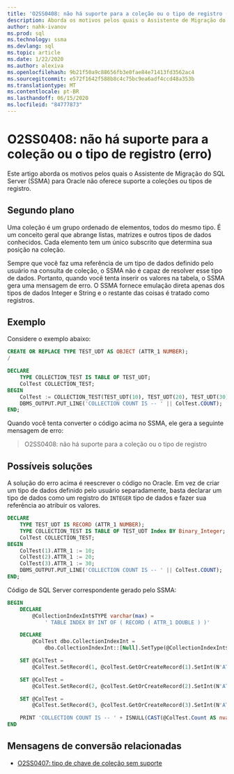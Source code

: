 ```yaml
---
title: 'O2SS0408: não há suporte para a coleção ou o tipo de registro (erro)'
description: Aborda os motivos pelos quais o Assistente de Migração do SQL Server (SSMA) para Oracle não oferece suporte a coleções ou tipos de registro.
author: nahk-ivanov
ms.prod: sql
ms.technology: ssma
ms.devlang: sql
ms.topic: article
ms.date: 1/22/2020
ms.author: alexiva
ms.openlocfilehash: 9b21f50a9c88656fb3e0fae84e71413fd3562ac4
ms.sourcegitcommit: e572f1642f588b8c4c75bc9ea6adf4ccd48a353b
ms.translationtype: MT
ms.contentlocale: pt-BR
ms.lasthandoff: 06/15/2020
ms.locfileid: "84777873"
---
```

# <a name="o2ss0408-collection-or-record-type-is-not-supported-error"></a>O2SS0408: não há suporte para a coleção ou o tipo de registro (erro)

Este artigo aborda os motivos pelos quais o Assistente de Migração do SQL Server (SSMA) para Oracle não oferece suporte a coleções ou tipos de registro.

## <a name="background"></a>Segundo plano

Uma coleção é um grupo ordenado de elementos, todos do mesmo tipo. É um conceito geral que abrange listas, matrizes e outros tipos de dados conhecidos. Cada elemento tem um único subscrito que determina sua posição na coleção.

Sempre que você faz uma referência de um tipo de dados definido pelo usuário na consulta de coleção, o SSMA não é capaz de resolver esse tipo de dados. Portanto, quando você tenta inserir os valores na tabela, o SSMA gera uma mensagem de erro. O SSMA fornece emulação direta apenas dos tipos de dados Integer e String e o restante das coisas é tratado como registros.

## <a name="example"></a>Exemplo

Considere o exemplo abaixo:

```sql
CREATE OR REPLACE TYPE TEST_UDT AS OBJECT (ATTR_1 NUMBER);
/

DECLARE
    TYPE COLLECTION_TEST IS TABLE OF TEST_UDT;
    ColTest COLLECTION_TEST;
BEGIN
    ColTest := COLLECTION_TEST(TEST_UDT(10), TEST_UDT(20), TEST_UDT(30));
    DBMS_OUTPUT.PUT_LINE('COLLECTION COUNT IS -- ' || ColTest.COUNT);
END;
```

Quando você tenta converter o código acima no SSMA, ele gera a seguinte mensagem de erro:

> O2SS0408: não há suporte para a coleção ou o tipo de registro

## <a name="possible-remedies"></a>Possíveis soluções

A solução do erro acima é reescrever o código no Oracle. Em vez de criar um tipo de dados definido pelo usuário separadamente, basta declarar um tipo de dados como um registro do `INTEGER` tipo de dados e fazer sua referência ao atribuir os valores.

```sql
DECLARE
    TYPE TEST_UDT IS RECORD (ATTR_1 NUMBER);
    TYPE COLLECTION_TEST IS TABLE OF TEST_UDT Index BY Binary_Integer;
    ColTest COLLECTION_TEST;
BEGIN
    ColTest(1).ATTR_1 := 10;
    ColTest(2).ATTR_1 := 20;
    ColTest(3).ATTR_1 := 30;
    DBMS_OUTPUT.PUT_LINE('COLLECTION COUNT IS -- ' || ColTest.COUNT);
END;
```

Código de SQL Server correspondente gerado pelo SSMA:

```sql
BEGIN
    DECLARE
        @CollectionIndexInt$TYPE varchar(max) =
            ' TABLE INDEX BY INT OF ( RECORD ( ATTR_1 DOUBLE ) )'

    DECLARE
        @ColTest dbo.CollectionIndexInt =
            dbo.CollectionIndexInt::[Null].SetType(@CollectionIndexInt$TYPE)

    SET @ColTest =
        @ColTest.SetRecord(1, @colTest.GetOrCreateRecord(1).SetInt(N'ATTR_1', 10))

    SET @ColTest =
        @ColTest.SetRecord(2, @colTest.GetOrCreateRecord(2).SetInt(N'ATTR_1', 20))

    SET @ColTest =
        @ColTest.SetRecord(3, @colTest.GetOrCreateRecord(3).SetInt(N'ATTR_1', 30))

    PRINT 'COLLECTION COUNT IS -- ' + ISNULL(CAST(@ColTest.Count AS nvarchar(max)), '')
END
```

## <a name="related-conversion-messages"></a>Mensagens de conversão relacionadas

* [O2SS0407: tipo de chave de coleção sem suporte](o2ss0407.md)
